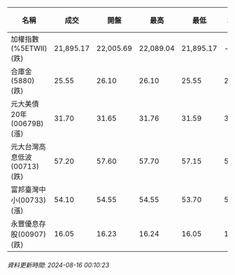 | 名稱 | 成交 | 開盤 | 最高 | 最低 | 均價 | 成交金額(億) | 昨收 | 漲跌幅 | 漲跌 | 總量 | 昨量 | 振幅 |
| -------- | -------- | -------- | -------- |-------- | -------- | -------- |-------- |-------- |-------- | -------- | -------- |-------- |
|加權指數(%5ETWII) (跌)|21,895.17|22,005.69|22,089.04|21,895.17|-|3,242.65|22,027.25|0.60%|132.08|7,226,155|0|0.88%|
|合庫金(5880) (跌)|25.55|26.10|26.10|25.55|25.71|3.17|25.85|1.16%|0.30|12,320|33,579|2.13%|
|元大美債20年(00679B) (漲)|31.70|31.65|31.76|31.59|31.67|50.92|31.45|0.79%|0.25|160,784|123,718|0.54%|
|元大台灣高息低波(00713) (跌)|57.20|57.60|57.70|57.15|57.40|4.94|57.45|0.44%|0.25|8,602|7,777|0.96%|
|富邦臺灣中小(00733) (漲)|54.10|54.55|54.55|53.70|54.19|0.417|54.00|0.19%|0.10|769|1,340|1.57%|
|永豐優息存股(00907) (跌)|16.05|16.23|16.24|16.05|16.11|0.663|16.11|0.37%|0.06|4,115|4,433|1.18%|
###### 資料更新時間: 2024-08-16 00:10:23